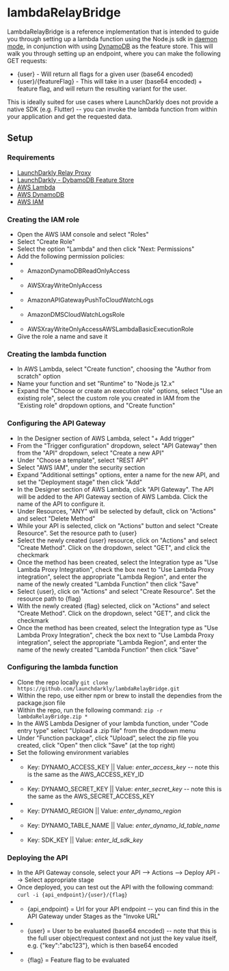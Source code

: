 # lambdaRelayBridge

LambdaRelayBridge is a reference implementation that is intended to guide you through setting up a lambda function using the Node.js sdk in [daemon mode](https://docs.launchdarkly.com/docs/using-a-persistent-feature-store#section-using-a-persistent-feature-store-without-connecting-to-launchdarkly), in conjunction with using [DynamoDB](https://docs.launchdarkly.com/docs/using-a-persistent-feature-store#section-using-dynamodb) as the feature store. This will walk you through setting up an endpoint, where you can make the following GET requests:

* {user} - Will return all flags for a given user (base64 encoded)
* {user}/{featureFlag} - This will take in a user (base64 encoded) + feature flag, and will return the resulting variant for the user. 

This is ideally suited for use cases where LaunchDarkly does not provide a native SDK (e.g. Flutter) -- you can invoke the lambda function from within your application and get the requested data.

## Setup 

### Requirements 

* [LaunchDarkly Relay Proxy](https://github.com/launchdarkly/ld-relay)
* [LaunchDarkly - DybamoDB Feature Store](https://docs.launchdarkly.com/docs/using-a-persistent-feature-store#section-using-dynamodb)
* [AWS Lambda](https://aws.amazon.com/lambda/)
* [AWS DynamoDB](https://aws.amazon.com/dynamodb/)
* [AWS IAM](https://aws.amazon.com/iam/)

### Creating the IAM role

* Open the AWS IAM console and select "Roles"
* Select "Create Role"
* Select the option "Lambda" and then click "Next: Permissions"
* Add the following permission policies:
* * AmazonDynamoDBReadOnlyAccess
* * AWSXrayWriteOnlyAccess
* * AmazonAPIGatewayPushToCloudWatchLogs
* * AmazonDMSCloudWatchLogsRole
* * AWSXrayWriteOnlyAccessAWSLambdaBasicExecutionRole
* Give the role a name and save it

### Creating the lambda function 

* In AWS Lambda, select "Create function", choosing the "Author from scratch" option
* Name your function and set "Runtime" to "Node.js 12.x"
* Expand the "Choose or create an execution role" options, select "Use an existing role", select the custom role you created in IAM from the "Existing role" dropdown options, and "Create function"

### Configuring the API Gateway

* In the Designer section of AWS Lambda, select "+ Add trigger"
* From the "Trigger configuration" dropdown, select "API Gateway" then from the "API" dropdown, select "Create a new API"
* Under "Choose a template", select "REST API"
* Select "AWS IAM", under the security section
* Expand "Additional settings" options, enter a name for the new API, and set the "Deployment stage" then click "Add"
* In the Designer section of AWS Lambda, click "API Gateway". The API will be added to the API Gateway section of AWS Lambda. Click the name of the API to configure it.
* Under Resources, "ANY" will be selected by default, click on "Actions" and select "Delete Method"
* While your API is selected, click on "Actions" button and select "Create Resource". Set the resource path to {user}
* Select the newly created {user} resource, click on "Actions" and select "Create Method". Click on the dropdown, select "GET", and click the checkmark
* Once the method has been created, select the Integration type as "Use Lambda Proxy Integration", check the box next to "Use Lambda Proxy integration", select the appropriate "Lambda Region", and enter the name of the newly created "Lambda Function" then click "Save"
* Select {user}, click on "Actions" and select "Create Resource". Set the resource path to {flag}
* With the newly created {flag} selected, click on "Actions" and select "Create Method". Click on the dropdown, select "GET", and click the checkmark
* Once the method has been created, select the Integration type as "Use Lambda Proxy Integration", check the box next to "Use Lambda Proxy integration", select the appropriate "Lambda Region", and enter the name of the newly created "Lambda Function" then click "Save"

### Configuring the lambda function

* Clone the repo locally `git clone https://github.com/launchdarkly/lambdaRelayBridge.git`
* Within the repo, use either npm or brew to install the dependies from the package.json file
* Within the repo, run the following command: `zip -r lambdaRelayBridge.zip *`
* In the AWS Lambda Designer of your lambda function, under "Code entry type" select "Upload a .zip file" from the dropdown menu
* Under "Function package", click "Upload", select the zip file you created, click "Open" then click "Save" (at the top right)
* Set the following environment variables
* * Key: DYNAMO_ACCESS_KEY || Value: *enter_access_key* -- note this is the same as the AWS_ACCESS_KEY_ID
* * Key: DYNAMO_SECRET_KEY || Value: *enter_secret_key* -- note this is the same as the AWS_SECRET_ACCESS_KEY
* * Key: DYNAMO_REGION || Value: *enter_dynamo_region*
* * Key: DYNAMO_TABLE_NAME || Value: *enter_dynamo_ld_table_name*
* * Key: SDK_KEY || Value: *enter_ld_sdk_key*

### Deploying the API

* In the API Gateway console, select your API --> Actions --> Deploy API --> Select appropriate stage
* Once deployed, you can test out the API with the following command: `curl -i {api_endpoint}/{user}/{flag}`
* * {api_endpoint} = Url for your API endpoint -- you can find this in the API Gateway under Stages as the "Invoke URL"
* * {user} = User to be evaluated (base64 encoded) -- note that this is the full user object/request context and not just the key value itself, e.g. {"key":"abc123"}, which is then base64 encoded
* * {flag} = Feature flag to be evaluated
